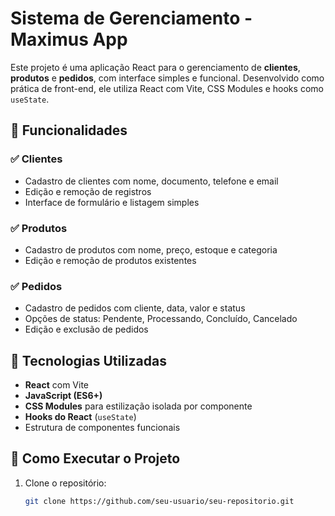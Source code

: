 # Sistema de Gerenciamento - Maximus App

Este projeto é uma aplicação React para o gerenciamento de **clientes**, **produtos** e **pedidos**, com interface simples e funcional. Desenvolvido como prática de front-end, ele utiliza React com Vite, CSS Modules e hooks como `useState`.

## 📌 Funcionalidades

### ✅ Clientes
- Cadastro de clientes com nome, documento, telefone e email
- Edição e remoção de registros
- Interface de formulário e listagem simples

### ✅ Produtos
- Cadastro de produtos com nome, preço, estoque e categoria
- Edição e remoção de produtos existentes

### ✅ Pedidos
- Cadastro de pedidos com cliente, data, valor e status
- Opções de status: Pendente, Processando, Concluído, Cancelado
- Edição e exclusão de pedidos

## 🧱 Tecnologias Utilizadas

- **React** com Vite
- **JavaScript (ES6+)**
- **CSS Modules** para estilização isolada por componente
- **Hooks do React** (`useState`)
- Estrutura de componentes funcionais

## 🚀 Como Executar o Projeto

1. Clone o repositório:
   ```bash
   git clone https://github.com/seu-usuario/seu-repositorio.git
